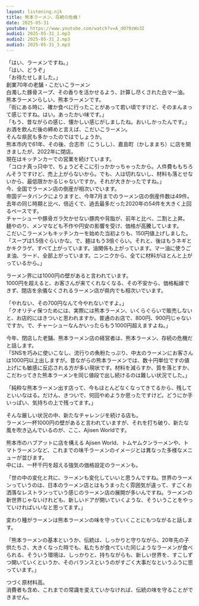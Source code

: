```yaml
---
layout: listening.njk
title: 熊本ラーメン、存続の危機！
date: 2025-05-31
youtube: https://www.youtube.com/watch?v=A_dO79zWo3I
audio1: 2025-05-31_1.mp3
audio2: 2025-05-31_2.mp3
audio3: 2025-05-31_3.mp3
---
```

「はい、ラーメンですね。」  
「はい、どうぞ」  
「お待たせしました。」  
創業70年の老舗・こだいこラーメン  
白濁した豚骨スープ、その香りを活かせるよう、計算し尽くされた白マー油。  
熊本ラーメンらしい、熊本ラーメンです。  
「街にある時に、確か食べに行ったことがあって若い頃ですけど、そのまんまって感じですね。はい。あったかい味です。」  
「もう、昔ながらの感じ、懐かしい感じがしましたね。おいしかったんです。」  
お酒を飲んだ後の締めと言えば、こだいこラーメン。  
そんな県民も多かったのではでしょうか。  
熊本市内で61年、その後、合志市（こうしし）、嘉島町（かしままち）に店を開きましたが、2022年に閉店。  
現在はキッチンカーでの営業を続けています。  
「​コロナ真っ只中で、ちょうどそこに引っかかっちゃったから。人件費ももちろんそうですけど、売上上がらないから。でも、人は切れないし、材料も落とせないから、最低限かかるじゃないですか。それが大きかったですね。」  
今、全国でラーメン店の倒産が相次いでいます。  
帝国データバンクによりますと、今年7月までのラーメン店の倒産件数は49件。  
去年の同じ時期と比べ、倍近くで、過去最多だった2020年の54件を大きく上回るペースです。  
チャーシューや豚骨ガラ欠かせない豚肉や背脂が、前年と比べ、二割と上昇。  
麺やのり、メンマなども不作や円安の影響を受け、価格が高騰しています。  
こだいこラーメンもキッチンカーを始めた当初よりも、150円値上げしました。  
「​スープは1.5倍ぐらいかな。で、麺はもう3倍ぐらい。それと、後はもうネギとかキクラゲ、すべて上がっています。油関係も上がっています。マー油に使うごま油、ラード、全部上がっています。ニンニクから、全てに材料がほとんと上がっているから。」

ラーメン界には1000円の壁があると言われています。  
1000円を超えると、お客さんが来てくれなくなる、その不安から、価格転嫁できず、閉店を余儀なくされるラーメン店が県内でも相次いでいます。

「やれない、その700円なんて今やれないですよ。」  
「クオリティ保つためには、実際には熊本ラーメン、いくらぐらいで販売しないと、お店的にはきついと思われますか。普通のお店で、800円、900円じゃないですか。で、チャーシューなんかいったらもう1000円超えますよね。」

今年、閉店した老舗、熊本ラーメン店の経営者は、熊本ラーメン、存続の危機だと話します。  
「SNSを巧みに使いこなし、流行りの魚粉たっぷり、中太のラーメンにお客さんは1000円以上出しますが。昔ながらの熊本ラーメンでは、数十円単位ですの値上げにも敏感に反応される方が多い現状です。材料を減らすか、質を落とすか、こだわってきた熊本ラーメンを同じ値段で出し続けるのは難しい状況でした。」

「純粋な熊本ラーメン出す店って、今もほとんどなくなってきてるから、残してといいなはる。だけん、きついで、何回やめようか思ったですけど。どうにか手いっぱい、気持ちの上で残ってます。」

そんな厳しい状況の中、新たなチャレンジを続ける店も。  
ラーメン一杯1000円の壁があると言われていますが、それを打ち破り、新たな風を吹き込んでいるのが、ここ、Ajisen Worldです。

熊本市のハブアットに店を構える Ajisen World、トムヤムクンラーメンや、トマトラーメンなど、これまでの味千ラーメンのイメージとは異なった多様なメニューが並びます。  
中には、一杯千円を超える強気の価格設定のラーメンも。

「世の中の変化と共に、ラーメンも変化していいと思うんですね。世界のラーメンっていうのは、日本のラーメン店とはもうまったく雰囲気が違って、すごくお洒落なレストランっていう感じのラーメン店の展開が多いんですね。ラーメンの新世界じゃないけれども、新しいドアが開いていくような、そういうことをやっていければいいなと思ってます。」

変わり種がラーメンは熊本ラーメンの味を守っていくことにもつながると話します。

「熊本ラーメンの基本というか、伝統は、しっかりと守りながら、20年先の子供たちさ、大きくなった時でも、私たちが食べていた同じようなラーメンが食べられる、そういう環境は、しっかりと、持ちながらも、新しい世界を、すこしずつ開いていくというか、そのバランスというのがすごく大事だなというふうに思っています。」

つづく原材料高。  
消費者も含め、これまでの常識を変えていかなければ、伝統の味を守ることができません。